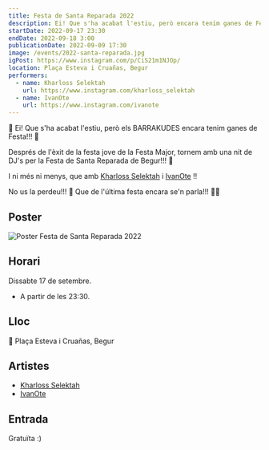 ```yaml
---
title: Festa de Santa Reparada 2022
description: Ei! Que s'ha acabat l'estiu, però encara tenim ganes de Festa!!! 🤪
startDate: 2022-09-17 23:30
endDate: 2022-09-18 3:00
publicationDate: 2022-09-09 17:30
image: /events/2022-santa-reparada.jpg
igPost: https://www.instagram.com/p/CiS21m1NJOp/
location: Plaça Esteva i Cruañas, Begur
performers:
  - name: Kharloss Selektah
    url: https://www.instagram.com/kharloss_selektah
  - name: IvanOte
    url: https://www.instagram.com/ivanote
---
```


📣 Ei! Que s'ha acabat l'estiu, però els BARRAKUDES encara tenim ganes de Festa!!! 🤪

Després de l'èxit de la festa jove de la Festa Major, tornem amb una nit de DJ's per la Festa de Santa Reparada de Begur!!! 🥳

I ni més ni menys, que amb [Kharloss Selektah](https://www.instagram.com/kharloss_selektah) i [IvanOte](https://www.instagram.com/ivanote) ‼️

No us la perdeu!!! 🤩 Que de l'última festa encara se'n parla!!! 🤟🏼

## Poster

![Poster Festa de Santa Reparada 2022](/events/2022-santa-reparada.jpg)

## Horari

Dissabte 17 de setembre.

- A partir de les 23:30.

## Lloc

📍 Plaça Esteva i Cruañas, Begur

## Artistes

- [Kharloss Selektah](https://www.instagram.com/kharloss_selektah)
- [IvanOte](https://www.instagram.com/ivanote)

## Entrada

Gratuïta :)
